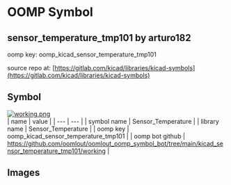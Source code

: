 # OOMP Symbol  
## sensor_temperature_tmp101  by arturo182  
  
oomp key: oomp_kicad_sensor_temperature_tmp101  
  
source repo at: [https://gitlab.com/kicad/libraries/kicad-symbols](https://gitlab.com/kicad/libraries/kicad-symbols)  
## Symbol  
  
[![working.png](working_600.png)](working.png)  
| name | value | 
| --- | --- | 
| symbol name | Sensor_Temperature | 
| library name | Sensor_Temperature | 
| oomp key | oomp_kicad_sensor_temperature_tmp101 | 
| oomp bot github | https://github.com/oomlout/oomlout_oomp_symbol_bot/tree/main/kicad_sensor_temperature_tmp101/working | 
## Images  
